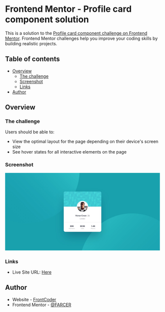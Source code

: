 # Frontend Mentor - Profile card component solution

This is a solution to the [Profile card component challenge on Frontend Mentor](https://www.frontendmentor.io/challenges/profile-card-component-cfArpWshJ). Frontend Mentor challenges help you improve your coding skills by building realistic projects. 

## Table of contents

- [Overview](#overview)
    - [The challenge](#the-challenge)
    - [Screenshot](#screenshot)
    - [Links](#links)
- [Author](#author)

## Overview

### The challenge

Users should be able to:

- View the optimal layout for the page depending on their device's screen size
- See hover states for all interactive elements on the page

### Screenshot

![](screenshot.jpg)

### Links

- Live Site URL: [Here](https://fm-challenge-4-seven.vercel.app/)

## Author

- Website - [FrontCoder](https://youtube.com/c/frontcoder)
- Frontend Mentor - [@FARCER](https://www.frontendmentor.io/profile/FARCER)



